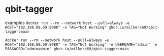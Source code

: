 # qbit-tagger

examples
`docker run --rm --network host --pull=always -e HOST="192.168.69.69:8080" -e TAG="Not Working" ghcr.io/milkers69/qbit-tagger:main`

`docker run --rm --network host --pull=always -e HOST="192.168.69.69:8080" -e TAG="Not Working" -e USERNAME="admin" -e PASSWORD="adminadmin" ghcr.io/milkers69/qbit-tagger:main`
